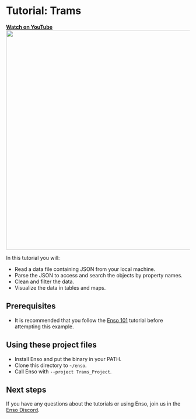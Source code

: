 # Tutorial: Trams

<a href="https://www.youtube.com/watch?v=XReCQMZUmuE">
<b>Watch on YouTube</b>
<br>
<img src="https://user-images.githubusercontent.com/1790822/105635673-650ca480-5e64-11eb-962e-91c465703f82.png" width=600/>
</a>

In this tutorial you will:

- Read a data file containing JSON from your local machine.
- Parse the JSON to access and search the objects by property names.
- Clean and filter the data.
- Visualize the data in tables and maps.

## Prerequisites

- It is recommended that you follow the [Enso 101](https://github.com/enso-org/tutorial_101) tutorial before attempting this example.

## Using these project files

- Install Enso and put the binary in your PATH. 
- Clone this directory to `~/enso`.
- Call Enso with `--project Trams_Project`. 

## Next steps

If you have any questions about the tutorials or using Enso, join us in the [Enso Discord](https://discord.gg/enso).
